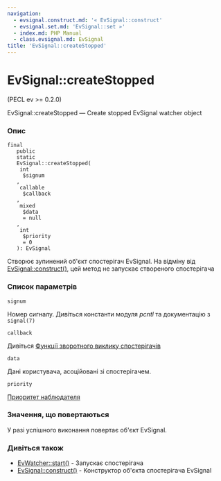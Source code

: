 ```yaml
---
navigation:
  - evsignal.construct.md: '« EvSignal::construct'
  - evsignal.set.md: 'EvSignal::set »'
  - index.md: PHP Manual
  - class.evsignal.md: EvSignal
title: 'EvSignal::createStopped'
---
```

# EvSignal::createStopped

(PECL ev >= 0.2.0)

EvSignal::createStopped — Create stopped EvSignal watcher object

### Опис

```methodsynopsis
final
   public
   static
   EvSignal::createStopped(    
    int
     $signum
   ,    
    callable
     $callback
   ,    
    mixed
     $data
     = null
   ,    
    int
     $priority
     = 0
   ): EvSignal
```

Створює зупинений об'єкт спостерігач EvSignal. На відміну від [EvSignal::construct()](evsignal.construct.md), цей метод не запускає створеного спостерігача

### Список параметрів

`signum`

Номер сигналу. Дивіться константи модуля *pcntl* та документацію з `signal(7)`

`callback`

Дивіться [Функції зворотного виклику спостерігачів](ev.watcher-callbacks.md)

`data`

Дані користувача, асоційовані зі спостерігачем.

`priority`

[Приоритет наблюдателя](class.ev.md#ev.constants.watcher-pri)

### Значення, що повертаються

У разі успішного виконання повертає об'єкт EvSignal.

### Дивіться також

-   [EvWatcher::start()](evwatcher.start.md) - Запускає спостерігача
-   [EvSignal::construct()](evsignal.construct.md) - Конструктор об'єкта спостерігача EvSignal
